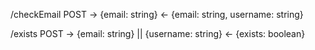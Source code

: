 /checkEmail
POST
-> {email: string}
<- {email: string, username: string}

/exists
POST
-> {email: string} || {username: string}
<- {exists: boolean}
